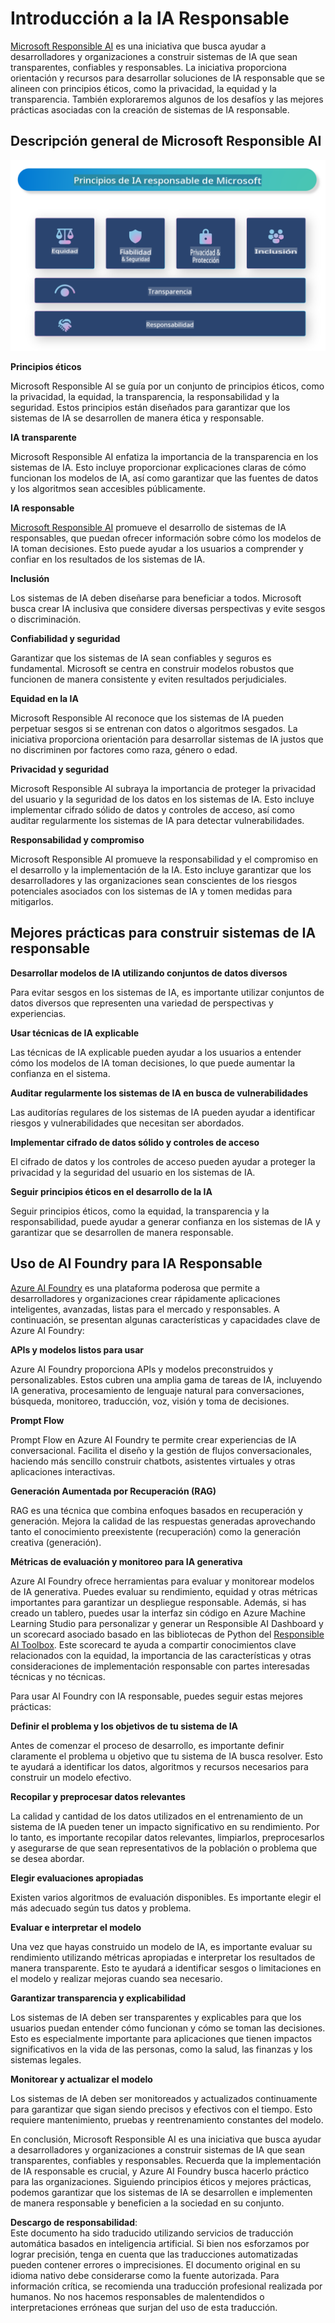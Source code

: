 # **Introducción a la IA Responsable**

[Microsoft Responsible AI](https://www.microsoft.com/ai/responsible-ai?WT.mc_id=aiml-138114-kinfeylo) es una iniciativa que busca ayudar a desarrolladores y organizaciones a construir sistemas de IA que sean transparentes, confiables y responsables. La iniciativa proporciona orientación y recursos para desarrollar soluciones de IA responsable que se alineen con principios éticos, como la privacidad, la equidad y la transparencia. También exploraremos algunos de los desafíos y las mejores prácticas asociadas con la creación de sistemas de IA responsable.

## Descripción general de Microsoft Responsible AI

![RAIPrinciples](../../../../../translated_images/RAIPrinciples.e40f2a169a854832e885ce2659f3a913cfb393fa59b595ed57cfae9119694eb7.es.png)

**Principios éticos**

Microsoft Responsible AI se guía por un conjunto de principios éticos, como la privacidad, la equidad, la transparencia, la responsabilidad y la seguridad. Estos principios están diseñados para garantizar que los sistemas de IA se desarrollen de manera ética y responsable.

**IA transparente**

Microsoft Responsible AI enfatiza la importancia de la transparencia en los sistemas de IA. Esto incluye proporcionar explicaciones claras de cómo funcionan los modelos de IA, así como garantizar que las fuentes de datos y los algoritmos sean accesibles públicamente.

**IA responsable**

[Microsoft Responsible AI](https://www.microsoft.com/ai/responsible-ai?WT.mc_id=aiml-138114-kinfeylo) promueve el desarrollo de sistemas de IA responsables, que puedan ofrecer información sobre cómo los modelos de IA toman decisiones. Esto puede ayudar a los usuarios a comprender y confiar en los resultados de los sistemas de IA.

**Inclusión**

Los sistemas de IA deben diseñarse para beneficiar a todos. Microsoft busca crear IA inclusiva que considere diversas perspectivas y evite sesgos o discriminación.

**Confiabilidad y seguridad**

Garantizar que los sistemas de IA sean confiables y seguros es fundamental. Microsoft se centra en construir modelos robustos que funcionen de manera consistente y eviten resultados perjudiciales.

**Equidad en la IA**

Microsoft Responsible AI reconoce que los sistemas de IA pueden perpetuar sesgos si se entrenan con datos o algoritmos sesgados. La iniciativa proporciona orientación para desarrollar sistemas de IA justos que no discriminen por factores como raza, género o edad.

**Privacidad y seguridad**

Microsoft Responsible AI subraya la importancia de proteger la privacidad del usuario y la seguridad de los datos en los sistemas de IA. Esto incluye implementar cifrado sólido de datos y controles de acceso, así como auditar regularmente los sistemas de IA para detectar vulnerabilidades.

**Responsabilidad y compromiso**

Microsoft Responsible AI promueve la responsabilidad y el compromiso en el desarrollo y la implementación de la IA. Esto incluye garantizar que los desarrolladores y las organizaciones sean conscientes de los riesgos potenciales asociados con los sistemas de IA y tomen medidas para mitigarlos.

## Mejores prácticas para construir sistemas de IA responsable

**Desarrollar modelos de IA utilizando conjuntos de datos diversos**

Para evitar sesgos en los sistemas de IA, es importante utilizar conjuntos de datos diversos que representen una variedad de perspectivas y experiencias.

**Usar técnicas de IA explicable**

Las técnicas de IA explicable pueden ayudar a los usuarios a entender cómo los modelos de IA toman decisiones, lo que puede aumentar la confianza en el sistema.

**Auditar regularmente los sistemas de IA en busca de vulnerabilidades**

Las auditorías regulares de los sistemas de IA pueden ayudar a identificar riesgos y vulnerabilidades que necesitan ser abordados.

**Implementar cifrado de datos sólido y controles de acceso**

El cifrado de datos y los controles de acceso pueden ayudar a proteger la privacidad y la seguridad del usuario en los sistemas de IA.

**Seguir principios éticos en el desarrollo de la IA**

Seguir principios éticos, como la equidad, la transparencia y la responsabilidad, puede ayudar a generar confianza en los sistemas de IA y garantizar que se desarrollen de manera responsable.

## Uso de AI Foundry para IA Responsable

[Azure AI Foundry](https://ai.azure.com?WT.mc_id=aiml-138114-kinfeylo) es una plataforma poderosa que permite a desarrolladores y organizaciones crear rápidamente aplicaciones inteligentes, avanzadas, listas para el mercado y responsables. A continuación, se presentan algunas características y capacidades clave de Azure AI Foundry:

**APIs y modelos listos para usar**

Azure AI Foundry proporciona APIs y modelos preconstruidos y personalizables. Estos cubren una amplia gama de tareas de IA, incluyendo IA generativa, procesamiento de lenguaje natural para conversaciones, búsqueda, monitoreo, traducción, voz, visión y toma de decisiones.

**Prompt Flow**

Prompt Flow en Azure AI Foundry te permite crear experiencias de IA conversacional. Facilita el diseño y la gestión de flujos conversacionales, haciendo más sencillo construir chatbots, asistentes virtuales y otras aplicaciones interactivas.

**Generación Aumentada por Recuperación (RAG)**

RAG es una técnica que combina enfoques basados en recuperación y generación. Mejora la calidad de las respuestas generadas aprovechando tanto el conocimiento preexistente (recuperación) como la generación creativa (generación).

**Métricas de evaluación y monitoreo para IA generativa**

Azure AI Foundry ofrece herramientas para evaluar y monitorear modelos de IA generativa. Puedes evaluar su rendimiento, equidad y otras métricas importantes para garantizar un despliegue responsable. Además, si has creado un tablero, puedes usar la interfaz sin código en Azure Machine Learning Studio para personalizar y generar un Responsible AI Dashboard y un scorecard asociado basado en las bibliotecas de Python del [Responsible AI Toolbox](https://responsibleaitoolbox.ai/?WT.mc_id=aiml-138114-kinfeylo). Este scorecard te ayuda a compartir conocimientos clave relacionados con la equidad, la importancia de las características y otras consideraciones de implementación responsable con partes interesadas técnicas y no técnicas.

Para usar AI Foundry con IA responsable, puedes seguir estas mejores prácticas:

**Definir el problema y los objetivos de tu sistema de IA**

Antes de comenzar el proceso de desarrollo, es importante definir claramente el problema u objetivo que tu sistema de IA busca resolver. Esto te ayudará a identificar los datos, algoritmos y recursos necesarios para construir un modelo efectivo.

**Recopilar y preprocesar datos relevantes**

La calidad y cantidad de los datos utilizados en el entrenamiento de un sistema de IA pueden tener un impacto significativo en su rendimiento. Por lo tanto, es importante recopilar datos relevantes, limpiarlos, preprocesarlos y asegurarse de que sean representativos de la población o problema que se desea abordar.

**Elegir evaluaciones apropiadas**

Existen varios algoritmos de evaluación disponibles. Es importante elegir el más adecuado según tus datos y problema.

**Evaluar e interpretar el modelo**

Una vez que hayas construido un modelo de IA, es importante evaluar su rendimiento utilizando métricas apropiadas e interpretar los resultados de manera transparente. Esto te ayudará a identificar sesgos o limitaciones en el modelo y realizar mejoras cuando sea necesario.

**Garantizar transparencia y explicabilidad**

Los sistemas de IA deben ser transparentes y explicables para que los usuarios puedan entender cómo funcionan y cómo se toman las decisiones. Esto es especialmente importante para aplicaciones que tienen impactos significativos en la vida de las personas, como la salud, las finanzas y los sistemas legales.

**Monitorear y actualizar el modelo**

Los sistemas de IA deben ser monitoreados y actualizados continuamente para garantizar que sigan siendo precisos y efectivos con el tiempo. Esto requiere mantenimiento, pruebas y reentrenamiento constantes del modelo.

En conclusión, Microsoft Responsible AI es una iniciativa que busca ayudar a desarrolladores y organizaciones a construir sistemas de IA que sean transparentes, confiables y responsables. Recuerda que la implementación de IA responsable es crucial, y Azure AI Foundry busca hacerlo práctico para las organizaciones. Siguiendo principios éticos y mejores prácticas, podemos garantizar que los sistemas de IA se desarrollen e implementen de manera responsable y beneficien a la sociedad en su conjunto.

**Descargo de responsabilidad**:  
Este documento ha sido traducido utilizando servicios de traducción automática basados en inteligencia artificial. Si bien nos esforzamos por lograr precisión, tenga en cuenta que las traducciones automatizadas pueden contener errores o imprecisiones. El documento original en su idioma nativo debe considerarse como la fuente autorizada. Para información crítica, se recomienda una traducción profesional realizada por humanos. No nos hacemos responsables de malentendidos o interpretaciones erróneas que surjan del uso de esta traducción.